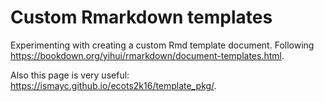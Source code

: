 # Custom Rmarkdown templates

Experimenting with creating a custom Rmd template document.
Following https://bookdown.org/yihui/rmarkdown/document-templates.html.

Also this page is very useful:
https://ismayc.github.io/ecots2k16/template_pkg/.
